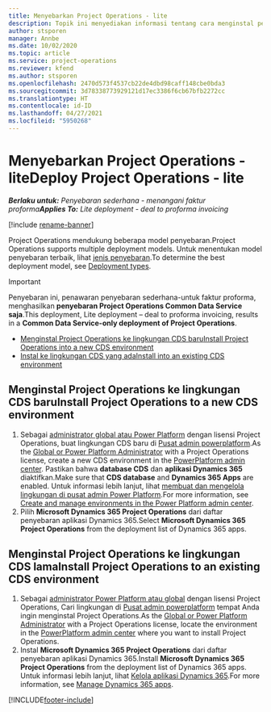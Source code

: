 ```yaml
---
title: Menyebarkan Project Operations - lite
description: Topik ini menyediakan informasi tentang cara menginstal penawaran penyebaran Project operation lite ke faktur proforma.
author: stsporen
manager: Annbe
ms.date: 10/02/2020
ms.topic: article
ms.service: project-operations
ms.reviewer: kfend
ms.author: stsporen
ms.openlocfilehash: 2470d573f4537cb22de4dbd98caff148cbe0bda3
ms.sourcegitcommit: 3d78338773929121d17ec3386f6cb67bfb2272cc
ms.translationtype: HT
ms.contentlocale: id-ID
ms.lasthandoff: 04/27/2021
ms.locfileid: "5950268"
---
```

# <a name="deploy-project-operations---lite"></a><span data-ttu-id="6850b-103">Menyebarkan Project Operations - lite</span><span class="sxs-lookup"><span data-stu-id="6850b-103">Deploy Project Operations - lite</span></span>

<span data-ttu-id="6850b-104">_**Berlaku untuk:** Penyebaran sederhana - menangani faktur proforma_</span><span class="sxs-lookup"><span data-stu-id="6850b-104">_**Applies To:** Lite deployment - deal to proforma invoicing_</span></span>

[!include [rename-banner](~/includes/cc-data-platform-banner.md)]

<span data-ttu-id="6850b-105">Project Operations mendukung beberapa model penyebaran.</span><span class="sxs-lookup"><span data-stu-id="6850b-105">Project Operations supports multiple deployment models.</span></span> <span data-ttu-id="6850b-106">Untuk menentukan model penyebaran terbaik, lihat [jenis penyebaran](determine-deployment-type.md).</span><span class="sxs-lookup"><span data-stu-id="6850b-106">To determine the best deployment model, see [Deployment types](determine-deployment-type.md).</span></span>


> [!IMPORTANT]
> <span data-ttu-id="6850b-107">Penyebaran ini, penawaran penyebaran sederhana-untuk faktur proforma, menghasilkan **penyebaran Project Operations Common Data Service saja**.</span><span class="sxs-lookup"><span data-stu-id="6850b-107">This deployment, Lite deployment – deal to proforma invoicing, results in a **Common Data Service-only deployment of Project Operations**.</span></span>

- [<span data-ttu-id="6850b-108">Menginstal Project Operations ke lingkungan CDS baru</span><span class="sxs-lookup"><span data-stu-id="6850b-108">Install Project Operations into a new CDS environment</span></span>](#new)
- [<span data-ttu-id="6850b-109">Instal ke lingkungan CDS yang ada</span><span class="sxs-lookup"><span data-stu-id="6850b-109">Install into an existing CDS environment</span></span>](#existing)



## <a name="install-project-operations-to-a-new-cds-environment"></a><a name="new"></a><span data-ttu-id="6850b-110">Menginstal Project Operations ke lingkungan CDS baru</span><span class="sxs-lookup"><span data-stu-id="6850b-110">Install Project Operations to a new CDS environment</span></span>

1. <span data-ttu-id="6850b-111">Sebagai [administrator global atau Power Platform](/power-platform/admin/global-service-administrators-can-administer-without-license) dengan lisensi Project Operations, buat lingkungan CDS baru di [Pusat admin powerplatform](https://admin.powerplatform.com).</span><span class="sxs-lookup"><span data-stu-id="6850b-111">As the [Global or Power Platform Administrator](/power-platform/admin/global-service-administrators-can-administer-without-license) with a Project Operations license, create a new CDS environment in the [PowerPlatform admin center](https://admin.powerplatform.com).</span></span> <span data-ttu-id="6850b-112">Pastikan bahwa **database CDS** dan **aplikasi Dynamics 365** diaktifkan.</span><span class="sxs-lookup"><span data-stu-id="6850b-112">Make sure that **CDS database** and **Dynamics 365 Apps** are enabled.</span></span> <span data-ttu-id="6850b-113">Untuk informasi lebih lanjut, lihat [membuat dan mengelola lingkungan di pusat admin Power Platform](/power-platform/admin/create-environment#create-an-environment-in-the-power-platform-admin-center).</span><span class="sxs-lookup"><span data-stu-id="6850b-113">For more information, see [Create and manage environments in the Power Platform admin center](/power-platform/admin/create-environment#create-an-environment-in-the-power-platform-admin-center).</span></span>
2. <span data-ttu-id="6850b-114">Pilih **Microsoft Dynamics 365 Project Operations** dari daftar penyebaran aplikasi Dynamics 365.</span><span class="sxs-lookup"><span data-stu-id="6850b-114">Select **Microsoft Dynamics 365 Project Operations** from the deployment list of Dynamics 365 apps.</span></span>


## <a name="install-project-operations-to-an-existing-cds-environment"></a><a name="existing"></a><span data-ttu-id="6850b-115">Menginstal Project Operations ke lingkungan CDS lama</span><span class="sxs-lookup"><span data-stu-id="6850b-115">Install Project Operations to an existing CDS environment</span></span>

1. <span data-ttu-id="6850b-116">Sebagai [administrator Power Platform atau global](/power-platform/admin/global-service-administrators-can-administer-without-license) dengan lisensi Project Operations, Cari lingkungan di [Pusat admin powerplatform](https://admin.powerplatform.com) tempat Anda ingin menginstal Project Operations.</span><span class="sxs-lookup"><span data-stu-id="6850b-116">As the [Global or Power Platform Administrator](/power-platform/admin/global-service-administrators-can-administer-without-license) with a Project Operations license, locate the environment in the [PowerPlatform admin center](https://admin.powerplatform.com) where you want to install Project Operations.</span></span>
2. <span data-ttu-id="6850b-117">Instal **Microsoft Dynamics 365 Project Operations** dari daftar penyebaran aplikasi Dynamics 365.</span><span class="sxs-lookup"><span data-stu-id="6850b-117">Install **Microsoft Dynamics 365 Project Operations** from the deployment list of Dynamics 365 apps.</span></span> <span data-ttu-id="6850b-118">Untuk informasi lebih lanjut, lihat [Kelola aplikasi Dynamics 365](/power-platform/admin/manage-apps).</span><span class="sxs-lookup"><span data-stu-id="6850b-118">For more information, see [Manage Dynamics 365 apps](/power-platform/admin/manage-apps).</span></span>




[!INCLUDE[footer-include](../includes/footer-banner.md)]